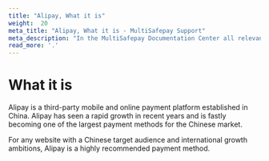 ```yaml
---
title: "Alipay, What it is"
weight:  20
meta_title: "Alipay, What it is - MultiSafepay Support"
meta_description: "In the MultiSafepay Documentation Center all relevant information regarding our Plugins and API. As well as Support pages for Payment Method, Tools and General Questions. You can also find the contact details of our Support Team and Integration Team."
read_more: '.'
---
```

# What it is

Alipay is a third-party mobile and online payment platform established in China. Alipay has seen a rapid growth in recent years and is fastly becoming one of the largest payment methods for the Chinese market.

For any website with a Chinese target audience and international growth ambitions, Alipay is a highly recommended payment method.
